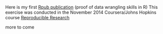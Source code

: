 
Here is my first [Rpub publication](http://rpubs.com/vilkoos/52188) (proof of data wrangling skills in R)
This exercise was conducted in the November 2014 Coursera/Johns Hopkins course [Reproducible Research](https://www.coursera.org/course/repdata)   


more to come